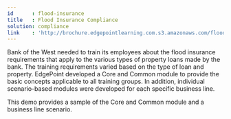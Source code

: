 ```yaml
---
id      : flood-insurance
title   : Flood Insurance Compliance
solution: compliance
link    : 'http://brochure.edgepointlearning.com.s3.amazonaws.com/flood-insurance/story.html'
---
```

Bank of the West needed to train its employees about the flood insurance requirements that apply to the various types of property loans made by the bank. The training requirements varied based on the type of loan and property. EdgePoint developed a Core and Common module to provide the basic concepts applicable to all training groups. In addition, individual scenario-based modules were developed for each specific business line.

This demo provides a sample of the Core and Common module and a business line scenario.
